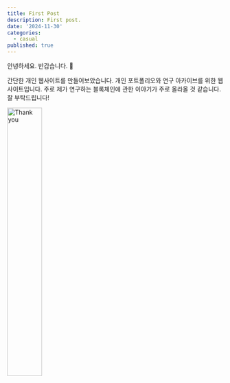 ```yaml
---
title: First Post
description: First post.
date: '2024-11-30'
categories:
  - casual
published: true
---
```


안녕하세요. 반갑습니다. 👋

간단한 개인 웹사이트를 만들어보았습니다. 개인 포트폴리오와 연구 아카이브를 위한 웹사이트입니다.
주로 제가 연구하는 블록체인에 관한 이야기가 주로 올라올 것 같습니다. 잘 부탁드립니다!

<img src="/images/thank-you.jpeg" alt="Thank you" width="40%" />

